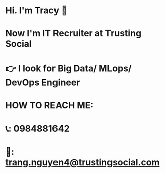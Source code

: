 # Hi. I'm Tracy 🫡
# Now I'm IT Recruiter at Trusting Social
# 👉 I look for Big Data/ MLops/ DevOps Engineer
# HOW TO REACH ME:
# 📞: 0984881642
# 📩: trang.nguyen4@trustingsocial.com
